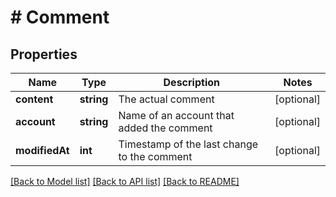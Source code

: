 # # Comment

## Properties

Name | Type | Description | Notes
------------ | ------------- | ------------- | -------------
**content** | **string** | The actual comment | [optional]
**account** | **string** | Name of an account that added the comment | [optional]
**modifiedAt** | **int** | Timestamp of the last change to the comment | [optional]

[[Back to Model list]](../../README.md#models) [[Back to API list]](../../README.md#endpoints) [[Back to README]](../../README.md)
